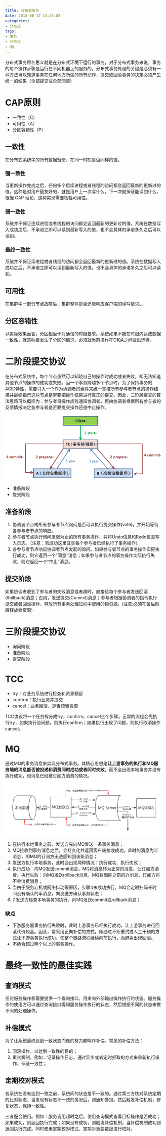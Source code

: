```yaml
---
title: 分布式事务
date: 2018-08-17 14:26:08
categories:
- 分布式
tags:
- 事务
- 分布式
- MQ
---
```


分布式事务顾名思义就是在分布式环境下运行的事务，对于分布式事务来说，事务的每个操作步骤是运行在不同机器上的服务的。分布式事务处理的关键是必须有一种方法可以知道事务在任何地方所做的所有动作，提交或回滚事务的决定必须产生统一的结果（全部提交或全部回滚）

# CAP原则

- 一致性（C）
- 可用性（A）
- 分区容错性（P）

## 一致性

在分布式系统中的所有数据备份，在同一时刻是否同样的值。

### 强一致性

当更新操作完成之后，任何多个后续进程或者线程的访问都会返回最新的更新过的值。这种是对用户最友好的，就是用户上一次写什么，下一次就保证能读到什么。根据 CAP 理论，这种实现需要牺牲可用性。

### 弱一致性

系统并不保证连续进程或者线程的访问都会返回最新的更新过的值。系统在数据写入成功之后，不承诺立即可以读到最新写入的值，也不会具体的承诺多久之后可以读到。

### 最终一致性

系统并不保证续进程或者线程的访问都会返回最新的更新过的值。系统在数据写入成功之后，不承诺立即可以读到最新写入的值，也不会具体的承诺多久之后可以读到。

## 可用性

在集群中一部分节点故障后，集群整体是否还能响应客户端的读写请求。、

## 分区容错性

以实际效果而言，分区相当于对通信的时限要求。系统如果不能在时限内达成数据一致性，就意味着发生了分区的情况，必须就当前操作在C和A之间做出选择。

# 二阶段提交协议

在分布式系统中，每个节点虽然可以知晓自己的操作时成功或者失败，却无法知道其他节点的操作的成功或失败。当一个事务跨越多个节点时，为了保持事务的ACID特性，需要引入一个作为协调者的组件来统一掌控所有参与者节点的操作结果并最终指示这些节点是否要把操作结果进行真正的提交。因此，二阶段提交的算法思路可以概括为：参与者将操作成败通知协调者，再由协调者根据所有参与者的反馈情报决定各参与者是否要提交操作还是中止操作。

![img](分布式事务/二阶段.png)

- 准备阶段
- 提交阶段

## 准备阶段

1. 协调者节点向所有参与者节点询问是否可以执行提交操作(vote)，并开始等待各参与者节点的响应。 
2. 参与者节点执行询问发起为止的所有事务操作，并将Undo信息和Redo信息写入日志。（注意：若成功这里其实每个参与者已经执行了事务操作） 
3. 各参与者节点响应协调者节点发起的询问。如果参与者节点的事务操作实际执行成功，则它返回一个”同意”消息；如果参与者节点的事务操作实际执行失败，则它返回一个”中止”消息。 

## 提交阶段

如果协调者收到了参与者的失败消息或者超时，直接给每个参与者发送回滚(Rollback)消息；否则，发送提交(Commit)消息；参与者根据协调者的指令执行提交或者回滚操作，释放所有事务处理过程中使用的锁资源。(注意:必须在最后阶段释放锁资源)

# 三阶段提交协议

- 询问阶段
- 准备阶段
- 提交阶段

# TCC

- try：对业务系统进行检查和资源预留
- confirm：执行业务并提交
- cancel：业务回滚，是否预留资源

TCC协议将一个任务拆分成try，confirm，cancel三个步骤。正常的流程会先执行try，如果执行没问题，则执行confirm；如果执行出现了问题，则执行取消操作cancel。

# MQ

通过MQ的事务消息来实现分布式事务。其核心思想是**让上游事务的执行和MQ服务端的消息能否被投递和消费同时成功或者同时失败**，而不会出现本地事务并没有执行成功，但消息已经被订阅方消费的情况。

![img](分布式事务/rocketmq.png)

1. 在执行本地事务之前，发送方先向MQ发送一条事务消息；
2. MQ接收到事务消息之后，会持久化并返回客户端接收成功。此时的消息为半消息，即MQ的订阅方无法感知到该条消息；
3. 发送方执行本地事务，此时会出现两种情况：执行成功、执行失败；
4. 执行成功：向MQ发送commit消息，MQ将消息转为正常的消息，让订阅方消费。执行失败：向MQ发送rollback消息，MQ将删除之前的办消息，订阅方将不会消费消息；
5. 当由于服务宕机或网络抖动等原因，步骤4未成功执行，MQ会定时扫码长时间没有确认的半消息，向发送方确认事务状态；
6. 7.发送方检查本地事务的执行，向MQ发送commit或rollback消息；

### 缺点

- 下游服务器事务执行失败时，此时上游事务已经执行成功，让上游事务进行回滚代价较高。因此，常采用正向补偿的方式，即通过不断重试或人工干预的方式让下游事务执行成功，使整个链路流程继续向前执行，而避免出现回滚。
- 不适合超过两个以上的事务操作。

# 最终一致性的最佳实践

## 查询模式

任何服务操作都需要提供一个查询接口，用来向外部输出操作执行的状态。服务操作的使用方可以通过查询接口得知服务操作执行的状态，然后根据不同的状态来做不同的处理操作。

## 补偿模式

为了让系统最终达到一致状态而做的努力都叫作补偿。常见的补偿方法：

1. 回滚操作，以达到一致性的目的；
2. 重试机制，例如：记录操作日志，通过异步或者定时抓取的方式来重新执行操作，保证一致性；

## 定期校对模式

各系统在没有达到一致之前，系统间的状态是不一致的。通过第三方核对系统定期的比对状态，当发现有状态不一致的情况后，则通知警报。然后触发补偿机制，修复状态，保持一致性。

三者配合使用。例如：服务调用超时之后，使用查询模式查看目标操作是否成功；如果成功，则返回执行完成；如果没有成功，则触发补偿机制，当补偿机制成功则返回执行完成。同时使用定期校对模式，定期对重要数据进行校对。